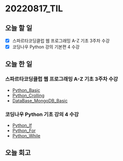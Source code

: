 # 20220817_TIL
## 오늘 할 일
- [X] 스파르타코딩클럽 웹 프로그래밍 A-Z 기초 3주차 수강
- [X] 코딩나우 Python 강의 기본편 4 수강

## 오늘 한 일
### 스파르타코딩클럽 웹 프로그래밍 A-Z 기초 3주차 수강
- [Python_Basic](Python/Basic.md)
- [Python_Crolling](Python/Crollring.md)
- [DataBase_MongoDB_Basic](DataBase/MongoDB_Basic.md)

### 코딩나우 Python 기초 강의 4 수강
- [Python_If](Python/If.md)
- [Python_For](Pyton/For.md)
- [Python_While](Python/While.md)

## 오늘 회고
